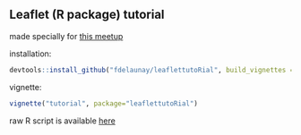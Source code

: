 ## Leaflet (R package) tutorial

made specially for [this meetup](http://www.meetup.com/RugBcn-Barcelona-R-users-group/events/227433795/)

installation:
```r
devtools::install_github("fdelaunay/leaflettutoRial", build_vignettes = TRUE)
```

vignette:
```r
vignette("tutorial", package="leaflettutoRial")
```

raw R script is available [here](https://github.com/fdelaunay/leaflettutoRial/blob/master/R/tutorial.R)
